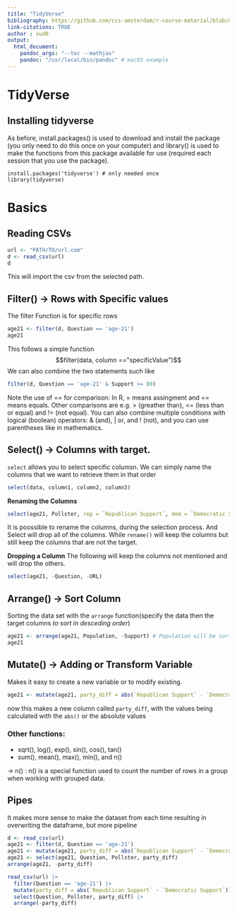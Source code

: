 ```yaml
---
title: "TidyVerse"
bibliography: https://github.com/ccs-amsterdam/r-course-material/blob/master/tutorials/R-tidy-5-transformation.md
link-citations: TRUE
author : sud0
output:
  html_document:
    pandoc_args: "--toc --mathjax"
    pandoc: "/usr/local/bin/pandoc" # macOS example
---
```



# TidyVerse

## Installing tidyverse

As before, install.packages() is used to download and install the package (you only need to do this once on your computer) and library() is used to make the functions from this package available for use (required each session that you use the package).
```
install.packages('tidyverse') # only needed once
library(tidyverse)
```

# Basics

## Reading CSVs

```r
url <- "PATH/TO/url.com"
d <- read_csv(url)
d
```
 
This will import the csv from the selected path.


## Filter() -> Rows with Specific values
The filter Function is for specific rows

```r
age21 <- filter(d, Question == 'age-21')
age21
```

This follows a simple function 
$$filter(data, column =="specificValue")$$
We can also combine the two statements such like 

```r
filter(d, Question == 'age-21' & Support >= 80)
```

Note the use of == for comparison: In R, = means assingment and == means equals. Other comparisons are e.g. > (greather than), <= (less than or equal) and != (not equal). You can also combine multiple conditions with logical (boolean) operators: & (and), | or, and ! (not), and you can use parentheses like in mathematics.


## Select() -> Columns with target.
`select` allows you to select specific columsn. We can simply name the columns that we want to retrieve them in that order

```r
select(data, column1, column2, column3)
```

**Renaming the Columns**
  ```r
  select(age21, Pollster, rep = `Republican Support`, dem = `Democratic Support`)
  ```

It is poossible to rename the columns, during the selection process. And Select will drop all of the columns.
While `rename()` will keep the columns but still keep the columns that are not the target.

**Dropping a Column**
The following will keep the columns not mentioned and will drop the others.
```r
select(age21, -Question, -URL)
```


## Arrange() -> Sort Column

Sorting the data set with the  `arrange` function(specify the data then the target columns *to sort in desceding order*) 
```r
age21 <- arrange(age21, Population, -Support) # Population will be sorted ascending order, while Suppor will be Descending 
age21
```

## Mutate() -> Adding or Transform Variable
Makes it easy to create a new variable or to modify existing.

```r
age21 <- mutate(age21, party_diff = abs(`Republican Support` - `Democratic Support`))
```
now this makes a new column called `party_diff`, with the values being calculated with the `abs()` or the absolute values

### Other functions:

  - sqrt(), log(), exp(), sin(), cos(), tan()
  - sum(), mean(), max(), min(), and n()


  -> n() : n() is a special function used to count the number of rows in a group when working with grouped data. 



## Pipes
It makes more sense to make the dataset from each time resulting in overwriting the dataframe, but more pipeline 
```r
d <- read_csv(url)
age21 <- filter(d, Question == 'age-21')
age21 <- mutate(age21, party_diff = abs(`Republican Support` - `Democratic Support`))
age21 <- select(age21, Question, Pollster, party_diff)
arrange(age21, -party_diff)
```

```r
read_csv(url) |> 
  filter(Question == 'age-21') |>
  mutate(party_diff = abs(`Republican Support` - `Democratic Support`)) |>
  select(Question, Pollster, party_diff) |>
  arrange(-party_diff)
```